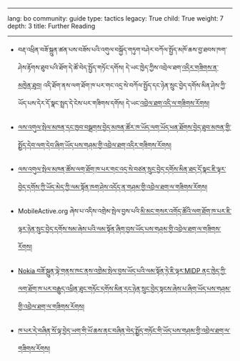 

---

lang: bo
community: guide
type: tactics
legacy: True
child: True
weight: 7
depth: 3
title: Further Reading

---

* བརྡ་འཕྲིན་བཟོ་སྐྲུན་ཚན་པས་བཟོས་པའི་འགུལ་བསྐྱོད་གཏུག་བཤེར་བཀོལ་སྤྱོད་མཁོ་ཆས་བྱ་ཐབས་ཁག་ཤེས་རྟོགས་ཐུབ་པའི་ཐོག་དེ་ཚོ་བེད་སྤྱོད་གཏོང་དགོས། དེ་ཡང་ཁྱེད་ཀྱིས་འབྲེལ་ཐག་[འདིར་གཟིགས་ན་མཁྱེན་ཐུབ།](http://mobiles.tacticaltech.org) འདི་ཐོག་ནས་ལག་ཐོག་ཁ་པར་གང་འདྲ་སེ་བཀོལ་སྤྱོད་དང་ཉེན་སྲུང་བྱེད་དགོས་མིན་ཤེས་ཀྱི་ཡོད་པས་དེར་དོ་སྣང་སྤྲད་དེ་ངེས་པར་གཟིགས་དགོས། དེ་ཡང་[འབྲེལ་ཐག་འདི་ལ་གཟིགས་རོགས།](http://mobiles.tacticaltech.org/security) 

* [ལས་འགུལ་སྤེལ་མཁན་དང་ཁྱབ་བསྒྲགས་བྱེད་མཁན་ཚོར་ཁ་ཡོད་ལག་ཡོད་ཕན་ཐོགས་བྱེད་ཐུབ་མཁན་གྱི་སྤྱོད་དེབ་ལག་དེབ་ཞིག་ཡོད་པས་གཤམ་གྱི་འབྲེལ་ཐག་འདིར་གཟིགས་རོགས།](http://www.activistsecurity.org/)

* [ལས་འགུལ་སྤེལ་མཁན་ཚོས་ལག་ཐོག་ཁ་པར་གང་འདྲ་སེ་བཙན་སྲུང་བྱེད་དགོས་མིན་ཐད་དོ་སྣང་ཇི་ལྟར་བྱེད་དགོས་ཀྱི་ཡོད་མེད་ཀྱི་ལམ་སྟོན་ཁག་ཤེས་འདོད་ན་གཤམ་གྱི་འབྲེལ་ཐག་ལ་གཟིགས་རོགས།](http://www.freebeagles.org/articles/mobile_phones.html)

* MobileActive.org ཞེས་པ་འདིས་འགྲེམ་སྤེལ་བྱས་པའི་[མི་མང་གསར་འགོད་ཚོའི་ལག་ཐོག་ཁ་པར་ཇི་ལྟར་ཉེན་སྲུང་བྱེད་དགོས་སམ་ཞེས་པའི་ལམ་སྟོན་ཞིག་བྱས་ཡོད་པས་གཤམ་གྱི་འབྲེལ་ཐག་ལ་གཟིགས་རོགས།](http://mobileactive.org/mobilesecurity-citizenjournalism) 

* [Nokia བཟོ་སྐྲུན་ལྟེ་གནས་ཁང་ནས་འགྲེམ་སྤེལ་བྱས་ཡོད་པའི་ལམ་སྟོན་ཏེ་ཇི་ལྟར་MIDP ནང་ཁྱེད་ཀྱི་ལག་ཐོག་ཁ་པར་བརྒྱུད་འཕྲིན་ཐུང་གཏོང་དགོས་མིན་དང་ཉེན་སྲུང་བྱེད་སྟངས་ཞེས་པ་ཞིག་ཡོད་པས་གཤམ་གྱི་འབྲེལ་ཐག་ལ་གཟིགས་རོགས།](http://sw.nokia.com/id/5274b81c-12d0-43bb-8d89-26f6a1ae111f/A_Brief_Introduction_to_Secure_SMS_Messaging_in_MIDP_en.pdf)

* [ཁ་པར་དེ་བཞིན་སོ་ལྟ་བྱེད་ཡག་གི་ཡོ་ཆས་ནང་བཞིན་བེད་སྤྱོད་གཏོང་གི་ཡོད་པས་གཤམ་གྱི་འབྲེལ་ཐག་ལ་གཟིགས་རོགས།](http://www.mysecured.com/?p=127)


